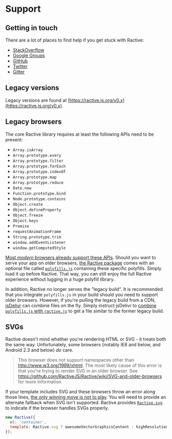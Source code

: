 # Support

## Getting in touch

There are a lot of places to find help if you get stuck with Ractive:

* [StackOverflow](http://stackoverflow.com/questions/tagged/ractivejs)
* [Google Groups](http://groups.google.com/forum/#!forum/ractive-js)
* [GitHub](https://github.com/ractivejs/ractive/issues)
* [Twitter](http://twitter.com/RactiveJS)
* [Gitter](https://gitter.im/ractivejs/ractive)

## Legacy versions

Legacy versions are found at [https://ractive.js.org/v0.x](https://ractive.js.org/v0.x).

## Legacy browsers

The core Ractive library requires at least the following APIs need to be present:

- `Array.isArray`
- `Array.prototype.every`
- `Array.prototype.filter`
- `Array.prototype.forEach`
- `Array.prototype.indexOf`
- `Array.prototype.map`
- `Array.prototype.reduce`
- `Date.now`
- `Function.prototype.bind`
- `Node.prototype.contains`
- `Object.create`
- `Object.defineProperty`
- `Object.freeze`
- `Object.keys`
- `Promise`
- `requestAnimationFrame`
- `String.prototype.trim`
- `window.addEventListener`
- `window.getComputedStyle`

[Most _modern_ browsers already support these APIs](https://kangax.github.io/compat-table). Should you want to serve your app on older browsers, [the Ractive package](https://cdn.jsdelivr.net/npm/ractive/) comes with an optional file called [`polyfills.js`](https://cdn.jsdelivr.net/npm/ractive@0.9.0/polyfills.js) containing these specific polyfills. Simply load it up before Ractive. That way, you can still enjoy the full Ractive experience without lugging in a huge polyfill library.

In addition, Ractive no longer serves the "legacy build". It is recommended that you integrate `polyfills.js` in your build should you need to support older browsers. However, if you're pulling the legacy build from a CDN, [jsDelivr](https://www.jsdelivr.com) can combine files on the fly. Simply instruct jsDelivr to [combine `polyfills.js` with `ractive.js`](https://cdn.jsdelivr.net/combine/npm/ractive/polyfills.min.js,npm/ractive/ractive.min.js) to get a file similar to the former legacy build.

## SVGs

Ractive doesn't mind whether you're rendering HTML or SVG - it treats both the same way. Unfortunately, some browsers (notably IE8 and below, and Android 2.3 and below) *do* care.

> This browser does not support namespaces other than http://www.w3.org/1999/xhtml. The most likely cause of this error is that you're trying to render SVG in an older browser. See https://github.com/RactiveJS/Ractive/wiki/SVG-and-older-browsers for more information

If your template includes SVG and these browsers throw an error along those lines, [the only winning move is not to play](http://xkcd.com/601/). You will need to provide an alternate fallback when SVG isn't supported. Ractive provides [`Ractive.svg`](../api/static-properties.md#ractivesvg) to indicate if the browser handles SVGs properly.

```js
new Ractive({
  el: 'container',
  template: Ractive.svg ? awesomeVectorGraphicsContent : highResolutionImageContent
});
```
